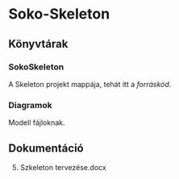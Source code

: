# Soko-Skeleton
## Könyvtárak 
### SokoSkeleton 
A Skeleton projekt mappája, tehát itt a *forráskód*. 
### Diagramok 
Modell fájloknak.
## Dokumentáció 
5. Szkeleton tervezése.docx
